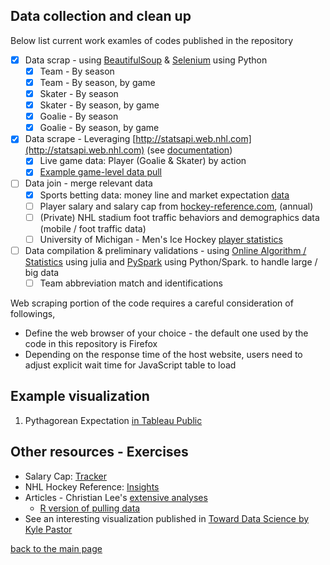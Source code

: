 ## Data collection and clean up

Below list current work examles of codes published in the repository
- [x] Data scrap - using [BeautifulSoup](https://www.crummy.com/software/BeautifulSoup/) & [Selenium](https://selenium-python.readthedocs.io/) using Python
  - [x] Team - By season
  - [x] Team - By season, by game
  - [x] Skater - By season
  - [x] Skater - By season, by game
  - [x] Goalie - By season
  - [x] Goalie - By season, by game
- [x] Data scrape - Leveraging [http://statsapi.web.nhl.com](http://statsapi.web.nhl.com) (see [documentation](https://gitlab.com/dword4/nhlapi/-/blob/master/records-api.md))
  - [x] Live game data: Player (Goalie & Skater) by action
  - [x] [Example game-level data pull](/nhl_game_data_pull_eg.md)
- [ ] Data join - merge relevant data
  - [x] Sports betting data: money line and market expectation [data](https://www.sportsbookreviewsonline.com/scoresoddsarchives/nhl/nhloddsarchives.htm)
  - [ ] Player salary and salary cap from [hockey-reference.com](https://www.hockey-reference.com/friv/current_nhl_salaries.cgi), (annual)
  - [ ] (Private) NHL stadium foot traffic behaviors and demographics data (mobile / foot traffic data)
  - [ ] University of Michigan - Men's Ice Hockey [player statistics](https://statsarchive.ath.umich.edu/VS-IceHockey-M/ihockeystart.php)
- [ ] Data compilation & preliminary validations - using [Online Algorithm / Statistics](https://github.com/joshday/OnlineStats.jl) using julia and [PySpark](https://spark.apache.org/docs/latest/api/python/) using Python/Spark. to handle large / big data
  - [ ] Team abbreviation match and identifications

Web scraping portion of the code requires a careful consideration of followings,
* Define the web browser of your choice - the default one used by the code in this repository is Firefox
* Depending on the response time of the host website, users need to adjust explicit wait time for JavaScript table to load

## Example visualization 
1. Pythagorean Expectation [in Tableau Public](https://public.tableau.com/app/profile/justin.l.1253/viz/NHL-PythagoreanExpectation/Dashboard2)

## Other resources - Exercises
- Salary Cap: [Tracker](https://puckpedia.com/#salary-cap)
- NHL Hockey Reference: [Insights](https://www.hockeyzoneplus.com/)
- Articles - Christian Lee's [extensive analyses](https://medium.com/hockey-stats)
  - [R version of pulling data](https://medium.com/hockey-stats/how-to-scrape-nhl-com-dynamic-data-in-r-using-rvest-and-rselenium-ba3b5d87c728)
- See an interesting visualization published in [Toward Data Science by Kyle Pastor](https://towardsdatascience.com/nhl-analytics-with-python-6390c5d3206d)

[back to the main page](../index.md)